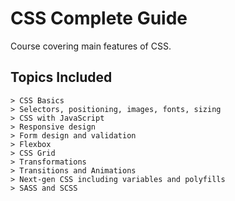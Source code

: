 # CSS Complete Guide

Course covering main features of CSS. 

## Topics Included

```
> CSS Basics
> Selectors, positioning, images, fonts, sizing
> CSS with JavaScript
> Responsive design
> Form design and validation
> Flexbox
> CSS Grid
> Transformations
> Transitions and Animations
> Next-gen CSS including variables and polyfills
> SASS and SCSS
```
